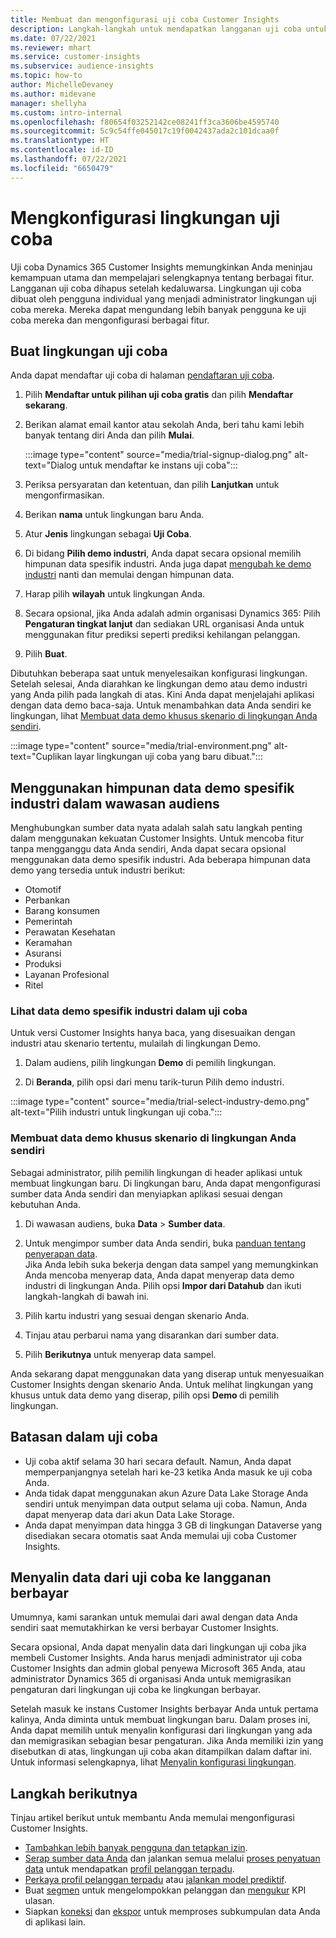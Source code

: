 ```yaml
---
title: Membuat dan mengonfigurasi uji coba Customer Insights
description: Langkah-langkah untuk mendapatkan langganan uji coba untuk Dynamics 365 Customer Insights dan mengonfigurasinya.
ms.date: 07/22/2021
ms.reviewer: mhart
ms.service: customer-insights
ms.subservice: audience-insights
ms.topic: how-to
author: MichelleDevaney
ms.author: midevane
manager: shellyha
ms.custom: intro-internal
ms.openlocfilehash: f80654f03252142ce08241ff3ca3606be4595740
ms.sourcegitcommit: 5c9c54ffe045017c19f0042437ada2c101dcaa0f
ms.translationtype: HT
ms.contentlocale: id-ID
ms.lasthandoff: 07/22/2021
ms.locfileid: "6650479"
---
```

# <a name="set-up-a-trial-environment"></a>Mengkonfigurasi lingkungan uji coba 

Uji coba Dynamics 365 Customer Insights memungkinkan Anda meninjau kemampuan utama dan mempelajari selengkapnya tentang berbagai fitur. Langganan uji coba dihapus setelah kedaluwarsa. Lingkungan uji coba dibuat oleh pengguna individual yang menjadi administrator lingkungan uji coba mereka. Mereka dapat mengundang lebih banyak pengguna ke uji coba mereka dan mengonfigurasi berbagai fitur.

## <a name="create-a-trial-environment"></a>Buat lingkungan uji coba

Anda dapat mendaftar uji coba di halaman [pendaftaran uji coba](https://dynamics.microsoft.com/get-started/free-trial/?appname=customerinsights). 

1. Pilih **Mendaftar untuk pilihan uji coba gratis** dan pilih **Mendaftar sekarang**.

1. Berikan alamat email kantor atau sekolah Anda, beri tahu kami lebih banyak tentang diri Anda dan pilih **Mulai**.

   :::image type="content" source="media/trial-signup-dialog.png" alt-text="Dialog untuk mendaftar ke instans uji coba":::

1. Periksa persyaratan dan ketentuan, dan pilih **Lanjutkan** untuk mengonfirmasikan.

1. Berikan **nama** untuk lingkungan baru Anda. 

1. Atur **Jenis** lingkungan sebagai **Uji Coba**.

1. Di bidang **Pilih demo industri**, Anda dapat secara opsional memilih himpunan data spesifik industri. Anda juga dapat [mengubah ke demo industri](#use-industry-specific-demo-data-sets-in-audience-insights) nanti dan memulai dengan himpunan data.

1. Harap pilih **wilayah** untuk lingkungan Anda.

1. Secara opsional, jika Anda adalah admin organisasi Dynamics 365: Pilih **Pengaturan tingkat lanjut** dan sediakan URL organisasi Anda untuk menggunakan fitur prediksi seperti prediksi kehilangan pelanggan. 

1. Pilih **Buat**. 

Dibutuhkan beberapa saat untuk menyelesaikan konfigurasi lingkungan. Setelah selesai, Anda diarahkan ke lingkungan demo atau demo industri yang Anda pilih pada langkah di atas. Kini Anda dapat menjelajahi aplikasi dengan data demo baca-saja. Untuk menambahkan data Anda sendiri ke lingkungan, lihat [Membuat data demo khusus skenario di lingkungan Anda sendiri](#create-scenario-specific-demo-data-in-your-own-environment).

:::image type="content" source="media/trial-environment.png" alt-text="Cuplikan layar lingkungan uji coba yang baru dibuat.":::

## <a name="use-industry-specific-demo-data-sets-in-audience-insights"></a>Menggunakan himpunan data demo spesifik industri dalam wawasan audiens

Menghubungkan sumber data nyata adalah salah satu langkah penting dalam menggunakan kekuatan Customer Insights. Untuk mencoba fitur tanpa mengganggu data Anda sendiri, Anda dapat secara opsional menggunakan data demo spesifik industri. Ada beberapa himpunan data demo yang tersedia untuk industri berikut: 

-   Otomotif
-   Perbankan
-   Barang konsumen
-   Pemerintah
-   Perawatan Kesehatan
-   Keramahan
-   Asuransi
-   Produksi
-   Layanan Profesional
-   Ritel

### <a name="see-industry-specific-demo-data-in-trials"></a>Lihat data demo spesifik industri dalam uji coba

Untuk versi Customer Insights hanya baca, yang disesuaikan dengan industri atau skenario tertentu, mulailah di lingkungan Demo. 
 
1.  Dalam audiens, pilih lingkungan **Demo** di pemilih lingkungan.

2.  Di **Beranda**, pilih opsi dari menu tarik-turun Pilih demo industri.

:::image type="content" source="media/trial-select-industry-demo.png" alt-text="Pilih industri untuk lingkungan uji coba.":::

### <a name="create-scenario-specific-demo-data-in-your-own-environment"></a>Membuat data demo khusus skenario di lingkungan Anda sendiri

Sebagai administrator, pilih pemilih lingkungan di header aplikasi untuk membuat lingkungan baru. Di lingkungan baru, Anda dapat mengonfigurasi sumber data Anda sendiri dan menyiapkan aplikasi sesuai dengan kebutuhan Anda. 

1.  Di wawasan audiens, buka **Data** > **Sumber data**.

2.  Untuk mengimpor sumber data Anda sendiri, buka [panduan tentang penyerapan data](data-sources.md).     
   Jika Anda lebih suka bekerja dengan data sampel yang memungkinkan Anda mencoba menyerap data, Anda dapat menyerap data demo industri di lingkungan Anda. Pilih opsi **Impor dari Datahub** dan ikuti langkah-langkah di bawah ini.

3.  Pilih kartu industri yang sesuai dengan skenario Anda. 

4.  Tinjau atau perbarui nama yang disarankan dari sumber data. 

5.  Pilih **Berikutnya** untuk menyerap data sampel. 

Anda sekarang dapat menggunakan data yang diserap untuk menyesuaikan Customer Insights dengan skenario Anda. Untuk melihat lingkungan yang khusus untuk data demo yang diserap, pilih opsi **Demo <Industry>** di pemilih lingkungan.

## <a name="limitations-in-trials"></a>Batasan dalam uji coba

- Uji coba aktif selama 30 hari secara default. Namun, Anda dapat memperpanjangnya setelah hari ke-23 ketika Anda masuk ke uji coba Anda.
- Anda tidak dapat menggunakan akun Azure Data Lake Storage Anda sendiri untuk menyimpan data output selama uji coba. Namun, Anda dapat menyerap data dari akun Data Lake Storage.
- Anda dapat menyimpan data hingga 3 GB di lingkungan Dataverse yang disediakan secara otomatis saat Anda memulai uji coba Customer Insights.

## <a name="copy-data-from-a-trial-to-a-paid-subscription"></a>Menyalin data dari uji coba ke langganan berbayar

Umumnya, kami sarankan untuk memulai dari awal dengan data Anda sendiri saat memutakhirkan ke versi berbayar Customer Insights. 

Secara opsional, Anda dapat menyalin data dari lingkungan uji coba jika membeli Customer Insights. Anda harus menjadi administrator uji coba Customer Insights dan admin global penyewa Microsoft 365 Anda, atau administrator Dynamics 365 di organisasi Anda untuk memigrasikan pengaturan dari lingkungan uji coba ke lingkungan berbayar. 

Setelah masuk ke instans Customer Insights berbayar Anda untuk pertama kalinya, Anda diminta untuk membuat lingkungan baru. Dalam proses ini, Anda dapat memilih untuk menyalin konfigurasi dari lingkungan yang ada dan memigrasikan sebagian besar pengaturan. Jika Anda memiliki izin yang disebutkan di atas, lingkungan uji coba akan ditampilkan dalam daftar ini. Untuk informasi selengkapnya, lihat [Menyalin konfigurasi lingkungan](manage-environments.md#copy-the-environment-configuration).

## <a name="next-steps"></a>Langkah berikutnya

Tinjau artikel berikut untuk membantu Anda memulai mengonfigurasi Customer Insights. 

- [Tambahkan lebih banyak pengguna dan tetapkan izin](permissions.md).
- [Serap sumber data Anda](data-sources.md) dan jalankan semua melalui [proses penyatuan data](data-unification.md) untuk mendapatkan [profil pelanggan terpadu](customer-profiles.md).
- [Perkaya profil pelanggan terpadu](enrichment-hub.md) atau [jalankan model prediktif](predictions-overview.md).
- Buat [segmen](segments.md) untuk mengelompokkan pelanggan dan [mengukur](measures.md) KPI ulasan.
- Siapkan [koneksi](connections.md) dan [ekspor](export-destinations.md) untuk memproses subkumpulan data Anda di aplikasi lain.